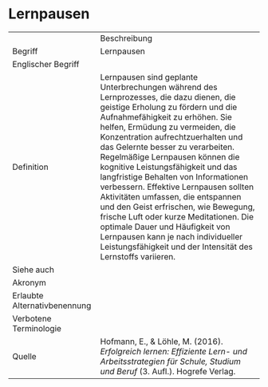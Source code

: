 # Lernpausen

<link-summary rel="summary"/>
<card-summary rel="summary"/>
<web-summary rel="summary"/>


<table>
    <tr>
        <td></td>
        <td>Beschreibung</td>
    </tr>
    <tr>
        <td>Begriff</td>
        <td>Lernpausen</td>
    </tr>
    <tr>
        <td>Englischer Begriff</td>
        <td></td>
    </tr>
    <tr>
        <td>Definition</td>
        <td id="summary">
            Lernpausen sind geplante Unterbrechungen während des Lernprozesses, die dazu dienen, 
            die geistige Erholung zu fördern und die Aufnahmefähigkeit zu erhöhen. 
            Sie helfen, Ermüdung zu vermeiden, die Konzentration aufrechtzuerhalten und das Gelernte besser zu verarbeiten. 
            Regelmäßige Lernpausen können die kognitive Leistungsfähigkeit und das langfristige Behalten von Informationen verbessern. 
            Effektive Lernpausen sollten Aktivitäten umfassen, die entspannen und den Geist erfrischen, 
            wie Bewegung, frische Luft oder kurze Meditationen. Die optimale Dauer und Häufigkeit von Lernpausen 
            kann je nach individueller Leistungsfähigkeit und der Intensität des Lernstoffs variieren.
        </td>
    </tr>  
    <tr>
        <td>Siehe auch</td>
        <td></td>
    </tr>
    <tr>
        <td>Akronym</td>
        <td></td>
    </tr>
   <tr>
        <td>Erlaubte Alternativbenennung</td>
        <td></td>
    </tr>
   <tr>
        <td>Verbotene Terminologie</td>
        <td></td>
    </tr>
   <tr>
        <td>Quelle</td>
        <td>
            Hofmann, E., & Löhle, M. (2016). 
            <i>Erfolgreich lernen: Effiziente Lern- und Arbeitsstrategien für Schule, Studium und Beruf</i> (3. Aufl.). 
            Hogrefe Verlag.
        </td>
    </tr>
</table>